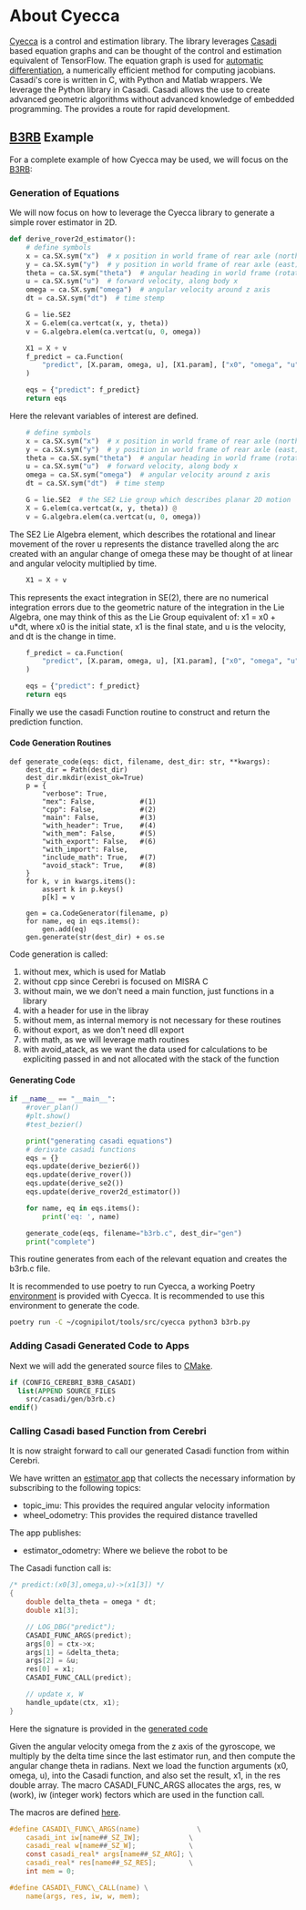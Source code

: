 # About Cyecca

[Cyecca](https://github.com/cognipilot/cyecca) is a control and estimation library.  The library leverages [Casadi](http://casadi.org/) based equation graphs and can be thought of the control and estimation equivalent of TensorFlow. The equation graph is used for [automatic differentiation](https://en.wikipedia.org/wiki/Automatic_differentiation), a numerically efficient method for computing jacobians. Casadi's core is written in C, with Python and Matlab wrappers. We leverage the Python library in Casadi. Casadi allows the use to create advanced geometric algorithms without advanced knowledge of embedded programming. The provides a route for rapid development.

## [B3RB](../../reference_systems/b3rb/about.md) Example

For a complete example of how Cyecca may be used, we will focus on the [B3RB](https://github.com/CogniPilot/cerebri/tree/25497bf9960c6ca74e98c1709d34c756ac4395a9/app/b3rb/src/casadi/):

### Generation of Equations

We will now focus on how to leverage the Cyecca library to generate a simple rover estimator in 2D.

```python title="Derive Rover Estimator:"
def derive_rover2d_estimator():
    # define symbols
    x = ca.SX.sym("x")  # x position in world frame of rear axle (north)
    y = ca.SX.sym("y")  # y position in world frame of rear axle (east)
    theta = ca.SX.sym("theta")  # angular heading in world frame (rotation about down)
    u = ca.SX.sym("u")  # forward velocity, along body x
    omega = ca.SX.sym("omega")  # angular velocity around z axis
    dt = ca.SX.sym("dt")  # time stemp

    G = lie.SE2
    X = G.elem(ca.vertcat(x, y, theta))
    v = G.algebra.elem(ca.vertcat(u, 0, omega))

    X1 = X + v
    f_predict = ca.Function(
        "predict", [X.param, omega, u], [X1.param], ["x0", "omega", "u"], ["x1"]
    )

    eqs = {"predict": f_predict}
    return eqs
```

Here the relevant variables of interest are defined.
```python title="Relevant variables of interest:"
    # define symbols
    x = ca.SX.sym("x")  # x position in world frame of rear axle (north)
    y = ca.SX.sym("y")  # y position in world frame of rear axle (east)
    theta = ca.SX.sym("theta")  # angular heading in world frame (rotation about down)
    u = ca.SX.sym("u")  # forward velocity, along body x
    omega = ca.SX.sym("omega")  # angular velocity around z axis
    dt = ca.SX.sym("dt")  # time stemp
```


```python title="SE2 Lie Algebra element:"
    G = lie.SE2  # the SE2 Lie group which describes planar 2D motion
    X = G.elem(ca.vertcat(x, y, theta)) @ 
    v = G.algebra.elem(ca.vertcat(u, 0, omega))
```

The SE2 Lie Algebra element, which describes the rotational and linear movement of the rover
u represents the distance travelled along the arc created with an angular change of omega
these may be thought of at linear and angular velocity multiplied by time.


```python
    X1 = X + v
```

This represents the exact integration in SE(2), there are no numerical integration errors
due to the geometric nature of the integration in the Lie Algebra, one may think of this as 
the Lie Group equivalent of: x1 = x0 + u*dt, where x0 is the initial state, x1 is the final state, and u is the velocity, and dt is the change in time.


```python
    f_predict = ca.Function(
        "predict", [X.param, omega, u], [X1.param], ["x0", "omega", "u"], ["x1"]
    )

    eqs = {"predict": f_predict}
    return eqs
```

Finally we use the casadi Function routine to construct and return the prediction function.


#### Code Generation Routines

``` { .py .annotate .no-copy title="Generate code:"}
def generate_code(eqs: dict, filename, dest_dir: str, **kwargs):
    dest_dir = Path(dest_dir)
    dest_dir.mkdir(exist_ok=True)
    p = {
        "verbose": True,
        "mex": False,           #(1)
        "cpp": False,           #(2)
        "main": False,          #(3)
        "with_header": True,    #(4)
        "with_mem": False,      #(5)
        "with_export": False,   #(6)
        "with_import": False,
        "include_math": True,   #(7)
        "avoid_stack": True,    #(8)
    }
    for k, v in kwargs.items():
        assert k in p.keys()
        p[k] = v

    gen = ca.CodeGenerator(filename, p)
    for name, eq in eqs.items():
        gen.add(eq)
    gen.generate(str(dest_dir) + os.se
```

Code generation is called:

1. without mex, which is used for Matlab
2. without cpp since Cerebri is focused on MISRA C
3. without main, we we don't need a main function, just functions in a library
4. with a header for use in the libray
5. without mem, as internal memory is not necessary for these routines
6. without export, as we don't need dll export
7. with math, as we will leverage math routines
8. with avoid_atack, as we want the data used for calculations to be expliciting passed in and not allocated with the stack of the function

#### Generating Code

```python
if __name__ == "__main__":
    #rover_plan()
    #plt.show()
    #test_bezier()

    print("generating casadi equations")
    # derivate casadi functions
    eqs = {}
    eqs.update(derive_bezier6())
    eqs.update(derive_rover())
    eqs.update(derive_se2())
    eqs.update(derive_rover2d_estimator())

    for name, eq in eqs.items():
        print('eq: ', name)

    generate_code(eqs, filename="b3rb.c", dest_dir="gen")
    print("complete")
```

This routine generates from each of the relevant equation and creates the b3rb.c file.

It is recommended to use poetry to run Cyecca, a working Poetry [environment](https://github.com/CogniPilot/cyecca/blob/3c23e2830f630872b464c6af3172872c8e1bb075/pyproject.toml) is provided with Cyecca. It is recommended to use this environment to generate the code.

```sh
poetry run -C ~/cognipilot/tools/src/cyecca python3 b3rb.py
```

### Adding Casadi Generated Code to Apps

Next we will add the generated source files to [CMake](https://github.com/CogniPilot/cerebri/blob/25497bf9960c6ca74e98c1709d34c756ac4395a9/app/b3rb/CMakeLists.txt).

```cmake
if (CONFIG_CEREBRI_B3RB_CASADI)
  list(APPEND SOURCE_FILES
    src/casadi/gen/b3rb.c)
endif()
```

### Calling Casadi based Function from Cerebri

It is now straight forward to call our generated Casadi function from within Cerebri.

We have written an [estimator app](https://github.com/CogniPilot/cerebri/blob/25497bf9960c6ca74e98c1709d34c756ac4395a9/app/b3rb/src/estimate.c) that collects the necessary information by subscribing to the following topics:
 * topic\_imu: This provides the required angular velocity information
 * wheel\_odometry: This provides the required distance travelled

The app publishes:
 * estimator\_odometry: Where we believe the robot to be

The Casadi function call is:

```c
/* predict:(x0[3],omega,u)->(x1[3]) */
{
    double delta_theta = omega * dt;
    double x1[3];

    // LOG_DBG("predict");
    CASADI_FUNC_ARGS(predict);
    args[0] = ctx->x;
    args[1] = &delta_theta;
    args[2] = &u;
    res[0] = x1;
    CASADI_FUNC_CALL(predict);

    // update x, W
    handle_update(ctx, x1);
}
```

Here the signature is provided in the [generated code](https://github.com/CogniPilot/cerebri/blob/25497bf9960c6ca74e98c1709d34c756ac4395a9/app/b3rb/src/casadi/gen/b3rb.c#L1940)

Given the angular velocity omega from the z axis of the gyroscope, we multiply by the delta time since the last estimator run, and then compute the angular change theta in radians. Next we load the function arguments (x0, omega, u), into the Casadi function, and also set the result, x1, in the res double array. The macro CASADI_FUNC_ARGS allocates the args, res, w (work), iw (integer work) fectors which are used in the function call.

The macros are defined [here](https://github.com/CogniPilot/cerebri/blob/25497bf9960c6ca74e98c1709d34c756ac4395a9/include/cerebri/core/casadi.h).

```c
#define CASADI\_FUNC\_ARGS(name)              \
    casadi_int iw[name##_SZ_IW];            \
    casadi_real w[name##_SZ_W];             \
    const casadi_real* args[name##_SZ_ARG]; \
    casadi_real* res[name##_SZ_RES];        \
    int mem = 0;

#define CASADI\_FUNC\_CALL(name) \
    name(args, res, iw, w, mem);
```
